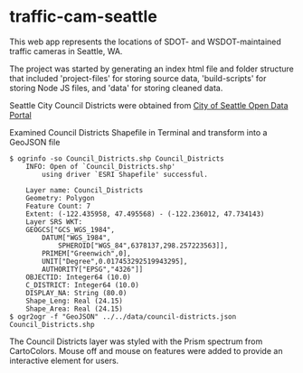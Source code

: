 # traffic-cam-seattle
This web app represents the locations of SDOT- and WSDOT-maintained traffic cameras in Seattle, WA.

The project was started by generating an index html file and folder structure that included 'project-files' for storing source data, 'build-scripts' for storing Node JS files, and 'data' for storing cleaned data. 

Seattle City Council Districts were obtained from [City of Seattle Open Data Portal](https://data.seattle.gov/dataset/Council-Districts/wud8-na47)

Examined Council Districts Shapefile in Terminal and transform into a GeoJSON file

```
$ ogrinfo -so Council_Districts.shp Council_Districts
    INFO: Open of `Council_Districts.shp'
        using driver `ESRI Shapefile' successful.

    Layer name: Council_Districts
    Geometry: Polygon
    Feature Count: 7
    Extent: (-122.435958, 47.495568) - (-122.236012, 47.734143)
    Layer SRS WKT:
    GEOGCS["GCS_WGS_1984",
        DATUM["WGS_1984",
            SPHEROID["WGS_84",6378137,298.257223563]],
        PRIMEM["Greenwich",0],
        UNIT["Degree",0.017453292519943295],
        AUTHORITY["EPSG","4326"]]
    OBJECTID: Integer64 (10.0)
    C_DISTRICT: Integer64 (10.0)
    DISPLAY_NA: String (80.0)
    Shape_Leng: Real (24.15)
    Shape_Area: Real (24.15)
$ ogr2ogr -f "GeoJSON" ../../data/council-districts.json Council_Districts.shp
```
The Council Districts layer was styled with the Prism spectrum from CartoColors. Mouse off and mouse on features were added to provide an interactive element for users.